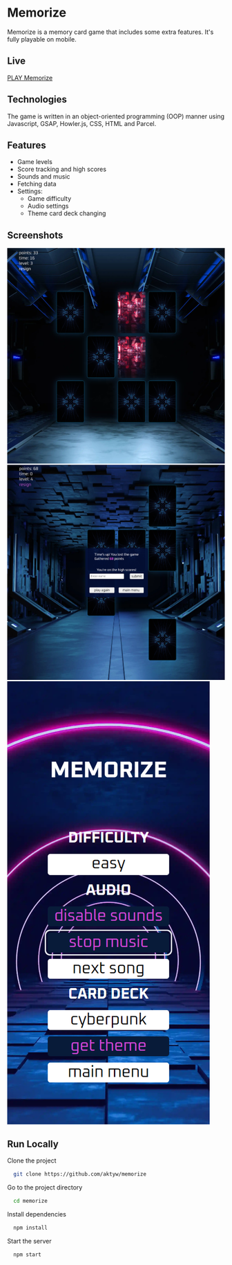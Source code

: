 # Memorize

Memorize is a memory card game that includes some extra features. It's fully playable on mobile.

## Live

[PLAY Memorize](https://memorize-card.netlify.app/)

## Technologies

The game is written in an object-oriented programming (OOP) manner using Javascript, GSAP, Howler.js, CSS, HTML and Parcel.

## Features

- Game levels
- Score tracking and high scores
- Sounds and music
- Fetching data
- Settings:
  - Game difficulty
  - Audio settings
  - Theme card deck changing

## Screenshots

![Game](./public/ss-01.png?raw=true)
![Highscores](./public/ss-02.png?raw=true)
![Settings mobile](./public/ss-03.png?raw=true)

## Run Locally

Clone the project

```bash
  git clone https://github.com/aktyw/memorize
```

Go to the project directory

```bash
  cd memorize
```

Install dependencies

```bash
  npm install
```

Start the server

```bash
  npm start
```
